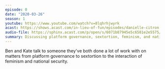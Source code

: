 ```yaml
---
episode: 0
date: "2020-03-26"
season: 1
youtube: https://www.youtube.com/watch?v=8lqhrhjwyrk
acast: https://shows.acast.com/in-lieu-of-fun/episodes/danielle-citron
audio-file: https://sphinx.acast.com/p/open/s/6071b87945e5c6581e2e5575/e/6072f83ad7731d0d429c6c24/media.mp3
summary: Discussing platform governance, sextortion, feminism, and national security
---
```

Ben and Kate talk to someone they've both done a lot of work with on matters from platform governance to sextortion to the interaction of feminism and national security.
